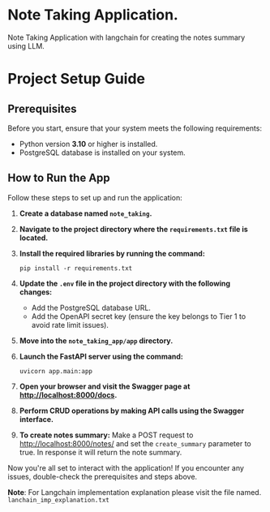 # Note Taking Application.
Note Taking Application with langchain for creating the notes summary using LLM.

# Project Setup Guide

## Prerequisites

Before you start, ensure that your system meets the following requirements:

- Python version **3.10** or higher is installed.
- PostgreSQL database is installed on your system.

## How to Run the App

Follow these steps to set up and run the application:

1. **Create a database named `note_taking`.**
2. **Navigate to the project directory where the `requirements.txt` file is located.**
3. **Install the required libraries by running the command:**
    ```
    pip install -r requirements.txt
    ```

4. **Update the `.env` file in the project directory with the following changes:**
   - Add the PostgreSQL database URL.
   - Add the OpenAPI secret key (ensure the key belongs to Tier 1 to avoid rate limit issues).

5. **Move into the `note_taking_app/app` directory.**

6. **Launch the FastAPI server using the command:**
    ```
    uvicorn app.main:app
    ```

7. **Open your browser and visit the Swagger page at [http://localhost:8000/docs](http://localhost:8000/docs).**

8. **Perform CRUD operations by making API calls using the Swagger interface.**
9. **To create notes summary:**
   Make a POST request to [http://localhost:8000/notes/](http://localhost:8000/notes/) and set the `create_summary` parameter to true. In response it will return the note summary.

Now you're all set to interact with the application! If you encounter any issues, double-check the prerequisites and steps above.

**Note**: For Langchain implementation explanation please visit the file named. `lanchain_imp_explanation.txt`